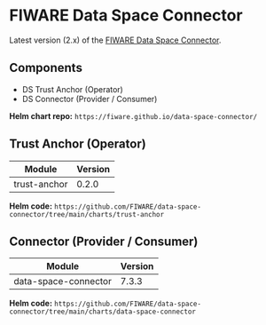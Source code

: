 # FIWARE Data Space Connector

Latest version (2.x) of the [FIWARE Data Space Connector](https://github.com/FIWARE/data-space-connector).

## Components

- DS Trust Anchor (Operator)
- DS Connector (Provider / Consumer)

**Helm chart repo:** `https://fiware.github.io/data-space-connector/`

## Trust Anchor (Operator)

| Module       | Version |
| ------------ | ------- |
| trust-anchor | 0.2.0   |

**Helm code:** `https://github.com/FIWARE/data-space-connector/tree/main/charts/trust-anchor`

## Connector (Provider / Consumer)

| Module               | Version |
| -------------------- | ------- |
| data-space-connector | 7.3.3   |

**Helm code:** `https://github.com/FIWARE/data-space-connector/tree/main/charts/data-space-connector`